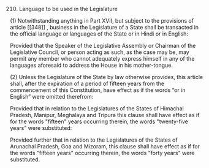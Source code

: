 210. Language to be used in the Legislature

(1) Notwithstanding anything in Part XVII, but subject to the provisions of article [[348]] , business in the Legislature of a State shall be transacted in the official language or languages of the State or in Hindi or in English:

Provided that the Speaker of the Legislative Assembly or Chairman of the Legislative Council, or person acting as such, as the case may be, may permit any member who cannot adequately express himself in any of the languages aforesaid to address the House in his mother-tongue.

(2) Unless the Legislature of the State by law otherwise provides, this article shall, after the expiration of a period of fifteen years from the commencement of this Constitution, have effect as if the words “or in English” were omitted therefrom:

Provided that in relation to the Legislatures of the States of Himachal Pradesh, Manipur, Meghalaya and Tripura this clause shall have effect as if for the words "fifteen" years occurring therein, the words "twenty-five years" were substituted:

Provided further that in relation to the Legislatures of the States of Arunachal Pradesh, Goa and Mizoram, this clause shall have effect as if for the words "fifteen years" occurring therein, the words "forty years" were substituted.

